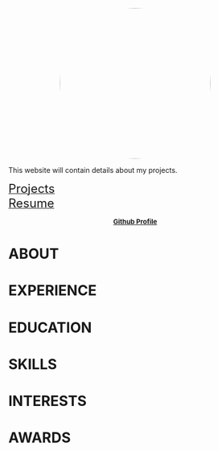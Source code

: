 <link rel="icon" href="https://gs1293.github.io/favicon.ico"/>

<p align="center">
  <img src="https://avatars.githubusercontent.com/u/10797560" height="auto" width="300" style="border-radius:50%"><br>
</p>

<p>
  This website will contain details about my projects.<br>
  
  <a href="https://gs1293.github.io/projects/projects.html"> <font size="+2">Projects</font></a> <font size="+2"></font><br>
  <a href="https://gs1293.github.io/resume/resume.html"> <font size="+2">Resume</font></a> <font size="+2"></font><br>
</p>
  
<p align="center">
  <b>
  <a href="https://github.com/gs1293"> <font size="-1">Github Profile</font></a>
  </b>
</p>  

# ABOUT
# EXPERIENCE
# EDUCATION
# SKILLS
# INTERESTS
# AWARDS
